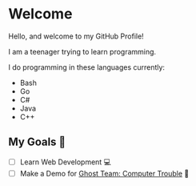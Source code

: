 <!-- markdownlint-disable MD013 -->

# Welcome

Hello, and welcome to my GitHub Profile!

I am a teenager trying to learn programming.

I do programming in these languages currently:

- Bash
- Go
- C#
- Java
- C++

## My Goals 🥅

- [ ] Learn Web Development 💻
- [ ] Make a Demo for [Ghost Team: Computer Trouble](https://github.com/TheKamboy/gt-computer-trouble) 🔫
